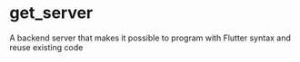 # get_server
A backend server that makes it possible to program with Flutter syntax and reuse existing code
